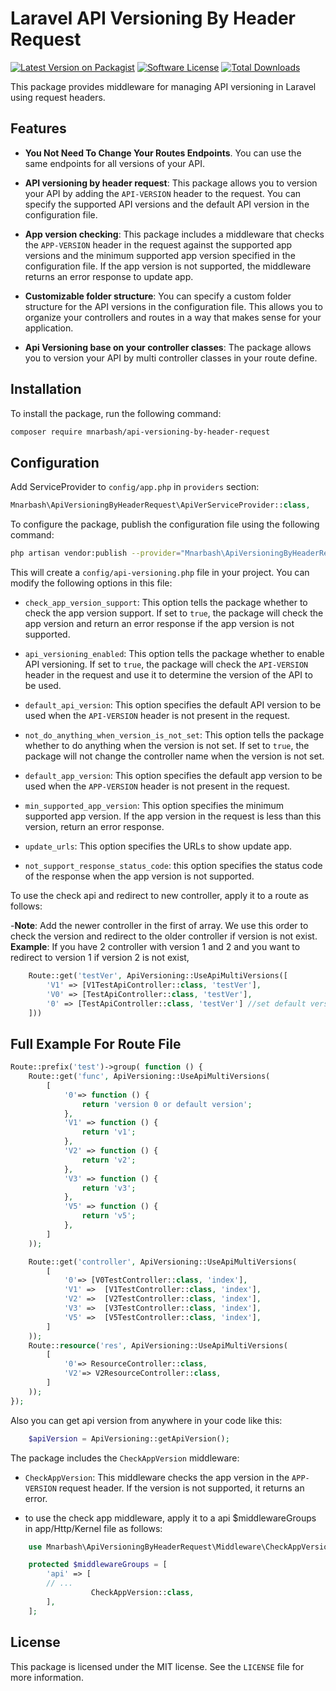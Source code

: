 # Laravel API Versioning By Header Request
[![Latest Version on Packagist](https://img.shields.io/packagist/v/mnarbash/api-versioning-by-header-request.svg?style=flat-square)](https://packagist.org/packages/mnarbash/api-versioning-by-header-request)
[![Software License](https://img.shields.io/badge/license-MIT-brightgreen.svg?style=flat-square)](LICENSE.md)
[![Total Downloads](https://img.shields.io/packagist/dt/mnarbash/api-versioning-by-header-request.svg?style=flat-square)](https://packagist.org/packages/mnarbash/api-versioning-by-header-request)


This package provides middleware for managing API versioning in Laravel using request headers.

## Features

- **You Not Need To Change Your Routes Endpoints**. You can use the same endpoints for all versions of your API.
- **API versioning by header request**: This package allows you to version your API by adding the `API-VERSION` header
  to the request. You can specify the supported API versions and the default API version in the configuration file.

- **App version checking**: This package includes a middleware that checks the `APP-VERSION` header in the request
  against the supported app versions and the minimum supported app version specified in the configuration file. If the
  app version is not supported, the middleware returns an error response to update app.

- **Customizable folder structure**: You can specify a custom folder structure for the API versions in the configuration
  file. This allows you to organize your controllers and routes in a way that makes sense for your application.

- **Api Versioning base on your controller classes**: The package allows you to version your API by multi controller
  classes in
  your route define.

## Installation

To install the package, run the following command:

```sh
composer require mnarbash/api-versioning-by-header-request
```

## Configuration

Add ServiceProvider to `config/app.php` in `providers` section:

```php  
Mnarbash\ApiVersioningByHeaderRequest\ApiVerServiceProvider::class,
```

To configure the package, publish the configuration file using the following command:

```sh
php artisan vendor:publish --provider="Mnarbash\ApiVersioningByHeaderRequest\ApiVerServiceProvider" --tag=config
```

This will create a `config/api-versioning.php` file in your project. You can modify the following options in this file:
- <code>check_app_version_support</code>: This option tells the
package whether to check the app version support.
If set to <code>true</code>, the package will check the 
app version and return an error response if the app version 
is not supported.
- <code>api_versioning_enabled</code>: 
This option tells the package whether to enable API 
versioning. If set to <code>true</code>, the package will check
the <code>API-VERSION</code> header in the request and use it 
to determine the version of the API to be used.
- <code>default_api_version</code>: 
This option specifies the default API version to be used when 
the <code>API-VERSION</code> header is not present in the request.
- <code>not_do_anything_when_version_is_not_set</code>: 
This option tells the package whether to do anything when the 
version is not set. If set to <code>true</code>, the package
will not change the controller name when the version is not set.

- <code>default_app_version</code>: This option specifies the 
default app version to be used when the <code>APP-VERSION</code> 
header is not present in the request.
- <code>min_supported_app_version</code>: 
This option specifies the minimum supported app version.
If the app version in the request is less than this version, 
return an error response.
- <code>update_urls</code>: This option specifies the URLs to show update app.
- <code>not_support_response_status_code</code>: this option specifies the status code of the 
response when the app version is not supported.

To use the check api and redirect to new controller, apply it to a route as follows:

-**Note**: Add the newer controller in the first of array. We use this order
to check the version and redirect to the older controller if version is not exist.
**Example**: If you have 2 controller with version 1 and 2 and you want
to redirect to version 1 if version 2 is not exist,

```php
    Route::get('testVer', ApiVersioning::UseApiMultiVersions([
        'V1' => [V1TestApiController::class, 'testVer'],
        'V0' => [TestApiController::class, 'testVer'], 
        '0' => [TestApiController::class, 'testVer'] //set default version if not set in header
    ]))

```

## Full Example For Route File

```php
Route::prefix('test')->group( function () {
    Route::get('func', ApiVersioning::UseApiMultiVersions(
        [
            '0'=> function () {
                return 'version 0 or default version';
            },
            'V1' => function () {
                return 'v1';
            },
            'V2' => function () {
                return 'v2';
            },
            'V3' => function () {
                return 'v3';
            },
            'V5' => function () {
                return 'v5';
            },
        ]
    ));

    Route::get('controller', ApiVersioning::UseApiMultiVersions(
        [
            '0'=> [V0TestController::class, 'index'],
            'V1' =>  [V1TestController::class, 'index'],
            'V2' =>  [V2TestController::class, 'index'],
            'V3' =>  [V3TestController::class, 'index'],
            'V5' =>  [V5TestController::class, 'index'],
        ]
    ));
    Route::resource('res', ApiVersioning::UseApiMultiVersions(
        [
            '0'=> ResourceController::class,
            'V2'=> V2ResourceController::class,
        ]
    ));
});
```

Also you can get api version from anywhere in your code like this:

```php
    $apiVersion = ApiVersioning::getApiVersion();
```

The package includes the `CheckAppVersion` middleware:

- `CheckAppVersion`: This middleware checks the app version in the `APP-VERSION` request header. If the version is not
  supported, it returns an error.

- to use the check app middleware, apply it to a api $middlewareGroups in app/Http/Kernel file as follows:

```php
    use Mnarbash\ApiVersioningByHeaderRequest\Middleware\CheckAppVersion;

    protected $middlewareGroups = [
        'api' => [
        // ...
                  CheckAppVersion::class,
        ],
    ];

```

## License

This package is licensed under the MIT license. See the `LICENSE` file for more information.
